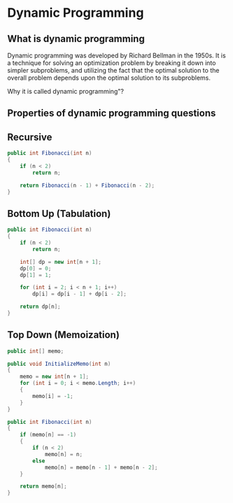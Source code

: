 # Dynamic Programming

## What is dynamic programming

Dynamic programming was developed by Richard Bellman in the 1950s. It is a technique for solving an optimization problem by breaking it down into simpler subproblems, and utilizing the fact that the optimal solution to the overall problem depends upon the optimal solution to its subproblems.

Why it is called dynamic programming"?

## Properties of dynamic programming questions



## Recursive
```C#
public int Fibonacci(int n)
{
    if (n < 2)
        return n;

    return Fibonacci(n - 1) + Fibonacci(n - 2);
}  
```

## Bottom Up (Tabulation)
```C#
public int Fibonacci(int n)
{
    if (n < 2)
        return n;

    int[] dp = new int[n + 1];
    dp[0] = 0;
    dp[1] = 1;

    for (int i = 2; i < n + 1; i++)
        dp[i] = dp[i - 1] + dp[i - 2];

    return dp[n];
}
```

## Top Down (Memoization)
```C#
public int[] memo;

public void InitializeMemo(int n)
{
    memo = new int[n + 1];
    for (int i = 0; i < memo.Length; i++)
    {
        memo[i] = -1;
    }
}

public int Fibonacci(int n)
{
    if (memo[n] == -1)
    {
        if (n < 2)
            memo[n] = n;
        else
            memo[n] = memo[n - 1] + memo[n - 2];
    }

    return memo[n];
}
```
